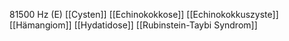 81500 Hz (E)
[[Cysten]]
[[Echinokokkose]]
[[Echinokokkuszyste]]
[[Hämangiom]]
[[Hydatidose]]
[[Rubinstein-Taybi Syndrom]]